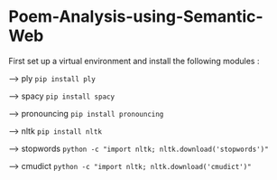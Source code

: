 # Poem-Analysis-using-Semantic-Web
First set up a virtual environment and install the following modules :

--> ply `pip install ply`

--> spacy `pip install spacy`

--> pronouncing `pip install pronouncing`

--> nltk `pip install nltk`

--> stopwords `python -c "import nltk; nltk.download('stopwords')"`

--> cmudict `python -c "import nltk; nltk.download('cmudict')"`
